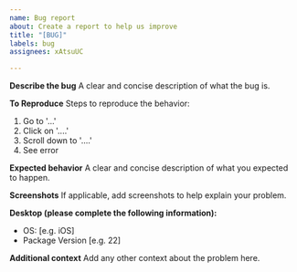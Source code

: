 ```yaml
---
name: Bug report
about: Create a report to help us improve
title: "[BUG]"
labels: bug
assignees: xAtsuUC

---
```


**Describe the bug**
A clear and concise description of what the bug is.

**To Reproduce**
Steps to reproduce the behavior:
1. Go to '...'
2. Click on '....'
3. Scroll down to '....'
4. See error

**Expected behavior**
A clear and concise description of what you expected to happen.

**Screenshots**
If applicable, add screenshots to help explain your problem.

**Desktop (please complete the following information):**
 - OS: [e.g. iOS]
 - Package Version [e.g. 22]

**Additional context**
Add any other context about the problem here.

